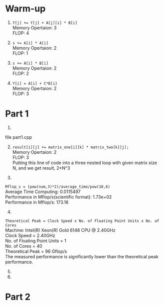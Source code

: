 # Warm-up
1. `Y[j] += Y[j] + A[j][i] * B[i]`  
Memory Opertaion: 3   
FLOP: 4   

2. `s += A[i] * A[i]`   
Memory Opertaion: 2   
FLOP: 1   

3. `s += A[i] * B[i]`   
Memory Opertaion: 2   
FLOP: 2   

4. `Y[i] = A[i] + C*B[i]`   
Memory Opertaion: 2   
FLOP: 3   

# Part 1
1. 
file part1.cpp   

2. `result[i][j] += matrix_one[i][k] * matrix_two[k][j];`   
Memory Opertaion: 2   
FLOP: 3    
Putting this line of code into a three nested loop with given matrix size N, and we get result, 2*N^3

3. 
`Mflop_s = (pow(num,3)*2)/average_time/pow(10,6)`    
Average Time Computing: 0.0115497    
Performance in Mflop/s(scientific format): 1.73e+02    
Performance in Mflop/s: 173.16    

4.
`Theoretical Peak = Clock Speed x No. of Floating Point Units x No. of Cores`   
Machine: Intel(R) Xeon(R) Gold 6148 CPU @ 2.40GHz    
Clock Speed = 2.40GHz    
No. of Floating Point Units = 1    
No. of Cores = 40    
Theoretical Peak = 96 Gflop/s    
The measured performance is significantly lower than the theoretical peak performance. 
  
5.

6.

# Part 2